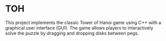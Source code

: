 # TOH
This project implements the classic Tower of Hanoi game using C++ with a graphical user interface (GUI). The game allows players to interactively solve the puzzle by dragging and dropping disks between pegs.
